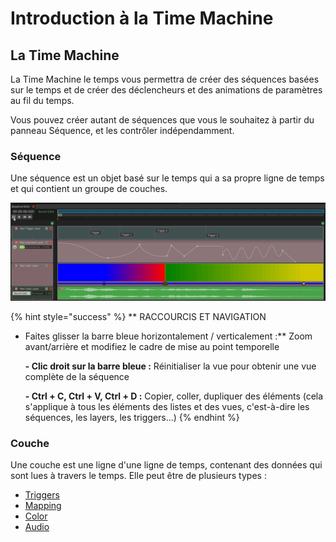# Introduction à la Time Machine

## La Time Machine

La Time Machine le temps vous permettra de créer des séquences basées sur le temps et de créer des déclencheurs et des animations de paramètres au fil du temps.

Vous pouvez créer autant de séquences que vous le souhaitez à partir du panneau Séquence, et les contrôler indépendamment.

### Séquence

Une séquence est un objet basé sur le temps qui a sa propre ligne de temps et qui contient un groupe de couches.

![](../.gitbook/assets/sequence.gif)

{% hint style="success" %}
\*\* RACCOURCIS ET NAVIGATION

* Faites glisser la barre bleue horizontalement / verticalement :\*\* Zoom avant/arrière et modifiez le cadre de mise au point temporelle  

  **- Clic droit sur la barre bleue :** Réinitialiser la vue pour obtenir une vue complète de la séquence  

  **- Ctrl + C, Ctrl + V, Ctrl + D :** Copier, coller, dupliquer des éléments \(cela s'applique à tous les éléments des listes et des vues, c'est-à-dire les séquences, les layers, les triggers...\)
{% endhint %}

### Couche

Une couche est une ligne d'une ligne de temps, contenant des données qui sont lues à travers le temps. Elle peut être de plusieurs types :

* [Triggers](trigger-layer.md)
* [Mapping](../the-state-machine/mappings.md)
* [Color](color-layer.md)
* [Audio](audio-layer.md)

